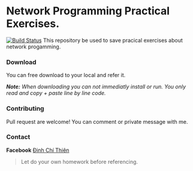 # Network Programming Practical Exercises.
[![Build Status](https://travis-ci.org/dcthienit1997/network_programming.svg?branch=master)](https://travis-ci.org/dcthienit1997/network_programming)
This repository be used to save pracical exercises about network progamming.
### Download
You can free download to your local and refer it.

***Note:***
*When downloading you can not immediatly install or run. You only read and copy + paste line by line code.*
### Contributing
Pull request are welcome!
You can comment or private message with me.
### Contact
**Facebook** [Đinh Chí Thiên](https://www.facebook.com/thuhoachithien)

>Let do your own homework before referencing.
